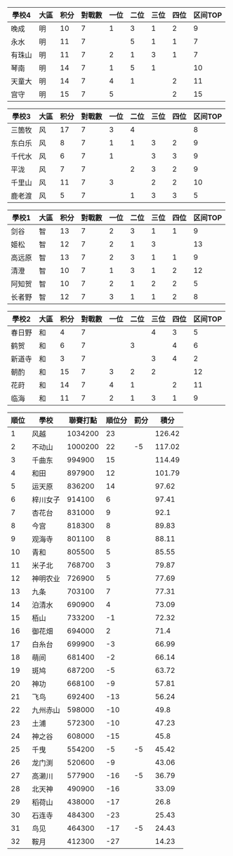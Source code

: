 | 學校4  | 大區 | 积分 | 對戰數 | 一位 | 二位 | 三位 | 四位 | 区间TOP |
| ------ | ---- | ---- | ------ | ---- | ---- | ---- | ---- | ------- |
| 晚成   | 明   | 10   | 7      | 1    | 3    | 1    | 2    | 9       |
| 永水   | 明   | 11   | 7      |      | 5    | 1    | 1    | 7       |
| 有珠山 | 明   | 11   | 7      | 2    | 1    | 3    | 1    | 7       |
| 琴南   | 明   | 14   | 7      | 1    | 5    | 1    |      | 10      |
| 天童大 | 明   | 14   | 7      | 4    | 1    |      | 2    | 11      |
| 宫守   | 明   | 15   | 7      | 5    |      |      | 2    | 15      |

| 學校3  | 大區 | 积分 | 對戰數 | 一位 | 二位 | 三位 | 四位 | 区间TOP |
| ------ | ---- | ---- | ------ | ---- | ---- | ---- | ---- | ------- |
| 三箇牧 | 风   | 17   | 7      | 3    | 4    |      |      | 8       |
| 东白乐 | 风   | 8    | 7      | 1    | 1    | 3    | 2    | 9       |
| 千代水 | 风   | 6    | 7      | 1    |      | 3    | 3    | 9       |
| 平泷   | 风   | 7    | 7      |      | 2    | 3    | 2    | 9       |
| 千里山 | 风   | 11   | 7      | 3    |      | 2    | 2    | 10      |
| 鹿老渡 | 风   | 5    | 7      |      | 1    | 3    | 3    | 5       |

| 學校1  | 大區 | 积分 | 對戰數 | 一位 | 二位 | 三位 | 四位 | 区间TOP |
| ------ | ---- | ---- | ------ | ---- | ---- | ---- | ---- | ------- |
| 剑谷   | 智   | 13   | 7      | 2    | 3    | 1    | 1    | 9       |
| 姬松   | 智   | 12   | 7      | 2    | 1    | 3    |      | 13      |
| 高远原 | 智   | 13   | 7      | 2    | 3    | 1    | 1    | 9       |
| 清澄   | 智   | 10   | 7      | 1    | 3    | 1    | 2    | 12      |
| 阿知贺 | 智   | 10   | 7      | 2    | 1    | 2    | 2    | 5       |
| 长者野 | 智   | 12   | 7      | 3    | 1    | 1    | 2    | 8       |

| 學校2  | 大區 | 积分 | 對戰數 | 一位 | 二位 | 三位 | 四位 | 区间TOP |
| ------ | ---- | ---- | ------ | ---- | ---- | ---- | ---- | ------- |
| 春日野 | 和   | 4    | 7      |      |      | 4    | 3    | 5       |
| 鹤贺   | 和   | 6    | 7      |      | 3    |      | 4    | 6       |
| 新道寺 | 和   | 3    | 7      |      |      | 3    | 4    | 2       |
| 朝酌   | 和   | 15   | 7      | 3    | 2    | 2    |      | 12      |
| 花莳   | 和   | 14   | 7      | 4    | 1    |      | 2    | 11      |
| 临海   | 和   | 11   | 7      | 2    | 1    | 3    | 1    | 9       |

| 順位 | 學校     | 聯賽打點 | 順位分 | 罰分 | 積分   |
| ---- | -------- | -------- | ------ | ---- | ------ |
| 1    | 风越     | 1034200  | 23     |      | 126.42 |
| 2    | 不动山   | 1000200  | 22     | -5   | 117.02 |
| 3    | 千曲东   | 994900   | 15     |      | 114.49 |
| 4    | 和田     | 897900   | 12     |      | 101.79 |
| 5    | 运天原   | 836200   | 14     |      | 97.62  |
| 6    | 梓川女子 | 914100   | 6      |      | 97.41  |
| 7    | 杏花台   | 831000   | 9      |      | 92.1   |
| 8    | 今宫     | 818300   | 8      |      | 89.83  |
| 9    | 观海寺   | 801100   | 8      |      | 88.11  |
| 10   | 青和     | 805500   | 5      |      | 85.55  |
| 11   | 米子北   | 768700   | 3      |      | 79.87  |
| 12   | 神明农业 | 726900   | 5      |      | 77.69  |
| 13   | 九条     | 703100   | 7      |      | 77.31  |
| 14   | 泊清水   | 690900   | 4      |      | 73.09  |
| 15   | 栢山     | 733200   | -1     |      | 72.32  |
| 16   | 御花畑   | 694000   | 2      |      | 71.4   |
| 17   | 白糸台   | 699900   | -3     |      | 66.99  |
| 18   | 萌间     | 681400   | -2     |      | 66.14  |
| 19   | 斑鸠     | 687200   | -5     |      | 63.72  |
| 20   | 神功     | 668100   | -9     |      | 57.81  |
| 21   | 飞鸟     | 692400   | -13    |      | 56.24  |
| 22   | 九州赤山 | 598000   | -10    |      | 49.8   |
| 23   | 土浦     | 572300   | -10    |      | 47.23  |
| 24   | 神之谷   | 608000   | -15    |      | 45.8   |
| 25   | 千曳     | 554200   | -5     | -5   | 45.42  |
| 26   | 龙门渕   | 520600   | -9     |      | 43.06  |
| 27   | 高濑川   | 577900   | -16    | -5   | 36.79  |
| 28   | 北天神   | 490900   | -16    |      | 33.09  |
| 29   | 稻荷山   | 438000   | -17    |      | 26.8   |
| 30   | 石连寺   | 484300   | -23    |      | 25.43  |
| 31   | 鸟见     | 464300   | -17    | -5   | 24.43  |
| 32   | 鞍月     | 412300   | -27    |      | 14.23  |
